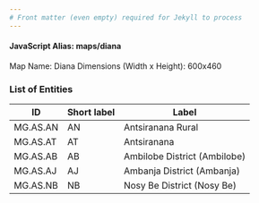 ```yaml
---
# Front matter (even empty) required for Jekyll to process
---
```


#### JavaScript Alias: maps/diana

Map Name: Diana
Dimensions (Width x Height): 600x460

### List of Entities

ID | Short label | Label
---|---|---|
MG.AS.AN|AN|Antsiranana Rural
MG.AS.AT|AT|Antsiranana
MG.AS.AB|AB|Ambilobe District (Ambilobe)
MG.AS.AJ|AJ|Ambanja District (Ambanja)
MG.AS.NB|NB|Nosy Be District (Nosy Be)
